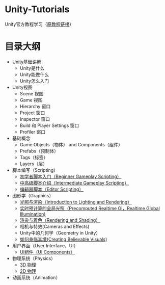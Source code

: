# Unity-Tutorials
Unity官方教程学习（[原教程链接](https://unity3d.com/cn/learn/tutorials)）

# 目录大纲
- [Unity基础讲解](/Base/Unity-Base.md)
    - Unity是什么
    - Unity能做什么
    - Unity怎么入门
- Unity视图
    - Scene 视图
    - Game 视图
    - Hierarchy 窗口
    - Project 窗口
    - Inspector 窗口
    - Build 和 Player Settings 窗口
    - Profiler 窗口
- 基础概念
    - Game Objects（物体） and Components（组件）
    - Prefabs（预制体）
    - Tags（标签）
    - Layers（层）
- 脚本编写（Scripting）
    - [初学者脚本入门（Beginner Gameplay Scripting）](/Scripting/Beginner-Gameplay-Scripting.md)
    - [中高级脚本介绍（Intermediate Gameplay Scripting）](/Scripting/Intermediate-Gameplay-Scripting.md)
    - [编辑器脚本（Editor Scripting）](/Scripting/Editor.md)
- 图形学（Graphics）
    - [光照与渲染（Introduction to Lighting and Rendering）](/Graphics/Introduction-to-Lighting-and-Rendering.md)
    - [实时预计算的全局光照（Precomputed Realtime GI，Realtime Global Illumination)](/Graphics/Precomputed-Realtime-GI.md)
    - [渲染与着色（Rendering and Shading）](/Graphics/Rendering-and-Shading.md)
    - 相机与特效(Cameras and Effects)
    - Unity中的几何学（Geometry in Unity）
    - [如何身临其境(Creating Believable Visuals)](/Graphics/Creating-Believable-Visuals.md)
- 用户界面（User Interface，UI）
    - [UI组件（UI Components）](/UI/UI-Components.md)
- 物理系统（Physics）
    - [3D 物理](/Physics/3D-Physics.md)
    - [2D 物理](/Physics/2D-Physics.md)
- 动画系统（Animation）
